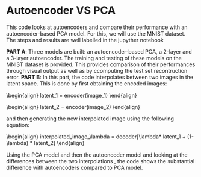 # Autoencoder VS PCA 

This code looks at autoencoders and compare their performance with an autoencoder-based PCA model. For this, we will use the MNIST dataset. The steps and results are well labelled in the jupyther notebook

__PART A__: Three models are built: an autoencoder-based PCA, a 2-layer and a 3-layer autoencoder. The training and testing of these models on the MNIST dataset is provided. This provides comparison of their performances through visual output as well as by ccomputing the test set recontruction error. 
__PART B__: In this part, the code interpolates between two images in the latent space. This is done by first obtaining the encoded images:

\begin{align}
latent\_1 = encoder(image\_1) 
\end{align}

\begin{align}
latent\_2 = encoder(image\_2)
\end{align}

and then generating the new interpolated image using the following equation:

\begin{align}
interpolated\_image\_\lambda = decoder[\lambda* latent\_1 + (1- \lambda) * latent\_2]
\end{align}

Using the PCA model and then the autoencoder model and looking at the differences between the two interpolations , the code shows the substantial difference with autoencoders compared to PCA model.
